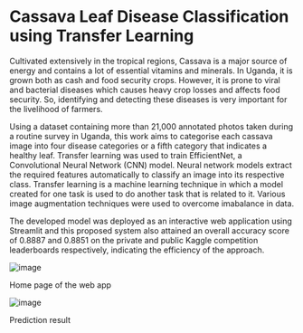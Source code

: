 # Cassava Leaf Disease Classification using Transfer Learning

Cultivated extensively in the tropical regions, Cassava is a major source of energy and contains a lot of essential vitamins and minerals. In Uganda, it is grown both as cash and food security crops. However, it is prone to viral and bacterial diseases which causes heavy crop losses and affects food security. So, identifying and detecting these diseases is very important for the livelihood of farmers. 

Using a dataset containing more than 21,000 annotated photos taken during a routine survey in Uganda, this work aims to categorise each cassava image into four disease categories or a fifth category that indicates a healthy leaf. Transfer learning was used to train EfficientNet, a Convolutional Neural Network (CNN) model. Neural network models extract the required features automatically to classify an image into its respective class. Transfer learning is a machine learning technique in which a model created for one task is used to do another task that is related to it. Various image augmentation techniques were used to overcome imabalance in data. 

The developed model was deployed as an interactive web application using Streamlit and this proposed system also attained an overall accuracy score of 0.8887 and 0.8851 on the private and public Kaggle competition leaderboards respectively, indicating the efficiency of the approach.

![image](https://github.com/user-attachments/assets/7c2c6918-e343-41be-82ac-297c94bf07fd)

Home page of the web app

![image](https://github.com/user-attachments/assets/76f6d2cc-6b2c-497e-b70f-a300dfd81b68)

Prediction result

